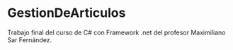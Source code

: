 # GestionDeArticulos
 Trabajo final del curso de C# con Framework .net del profesor Maximiliano Sar Fernández.
